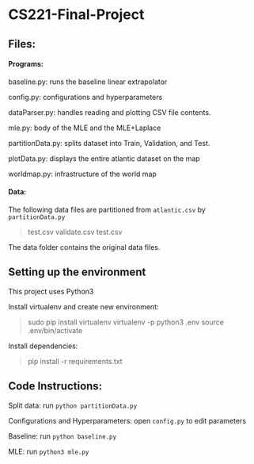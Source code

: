 # CS221-Final-Project


## Files:

#### Programs:

baseline.py: runs the baseline linear extrapolator

config.py: configurations and hyperparameters

dataParser.py: handles reading and plotting CSV file contents.

mle.py: body of the MLE and the MLE+Laplace

partitionData.py: splits dataset into Train, Validation, and Test.

plotData.py: displays the entire atlantic dataset on the map

worldmap.py: infrastructure of the world map

#### Data:

The following data files are partitioned from `atlantic.csv` by `partitionData.py`

> test.csv
> validate.csv
> test.csv

The data folder contains the original data files.


## Setting up the environment

This project uses Python3

Install virtualenv and create new environment:

> sudo pip install virtualenv
> virtualenv -p python3 .env
> source .env/bin/activate

Install dependencies:

> pip install -r requirements.txt


## Code Instructions:

Split data: run `python partitionData.py`


Configurations and Hyperparameters: open `config.py` to edit parameters


Baseline: run `python baseline.py`


MLE: run `python3 mle.py`

